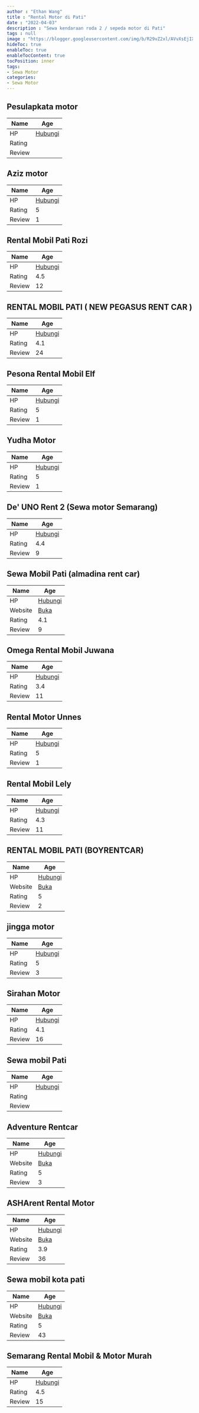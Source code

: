 ```yaml
---
author : "Ethan Wang"
title : "Rental Motor di Pati"
date : "2022-04-03"
description : "Sewa kendaraan roda 2 / sepeda motor di Pati"
tags : null
image : "https://blogger.googleusercontent.com/img/b/R29vZ2xl/AVvXsEjIXH8KUzDDeGsKdJ6ThzuJmtsjS1nZ80ywYfQ8hl6K1cHYTuWoPl6Gu7JzBzXLfh3fF1joJi_Db10OUUpmiNZ_3xu-9l3gBtTsrlHKwsCJm03vZefVMiO9DD9P11jNvEywirvbWRQfiKS5U9dF2tDCOOckrAoGhNLO8r3cwlrK7IIEmkaSnCEupPGfTw/w300-h200/rental-motor-di-pati.png"
hideToc: true
enableToc: true
enableTocContent: true
tocPosition: inner
tags:
- Sewa Motor
categories:
- Sewa Motor
---
```



## Pesulapkata motor

Name | Age
--------|------
HP | [Hubungi](https://pcandroidplayer.blogspot.com/?clayads=https://getnumber.ndower.dev?phone=)
Rating | 
Review | 


## Aziz motor

Name | Age
--------|------
HP | [Hubungi](https://pcandroidplayer.blogspot.com/?clayads=https://getnumber.ndower.dev?phone=)
Rating | 5
Review | 1


## Rental Mobil Pati Rozi

Name | Age
--------|------
HP | [Hubungi](https://pcandroidplayer.blogspot.com/?clayads=https://getnumber.ndower.dev?phone=MDg1MjMyMDE4MzQy)
Rating | 4.5
Review | 12


## RENTAL MOBIL PATI ( NEW PEGASUS RENT CAR )

Name | Age
--------|------
HP | [Hubungi](https://pcandroidplayer.blogspot.com/?clayads=https://getnumber.ndower.dev?phone=MDg1MzI1MjIxNDgx)
Rating | 4.1
Review | 24


## Pesona Rental Mobil Elf

Name | Age
--------|------
HP | [Hubungi](https://pcandroidplayer.blogspot.com/?clayads=https://getnumber.ndower.dev?phone=MDg1ODY5OTg4NTAx)
Rating | 5
Review | 1


## Yudha Motor

Name | Age
--------|------
HP | [Hubungi](https://pcandroidplayer.blogspot.com/?clayads=https://getnumber.ndower.dev?phone=)
Rating | 5
Review | 1


## De&#039; UNO Rent 2 (Sewa motor Semarang)

Name | Age
--------|------
HP | [Hubungi](https://pcandroidplayer.blogspot.com/?clayads=https://getnumber.ndower.dev?phone=MDg1OTIzMjQyNDM0)
Rating | 4.4
Review | 9


## Sewa Mobil Pati (almadina rent car)

Name | Age
--------|------
HP | [Hubungi](https://pcandroidplayer.blogspot.com/?clayads=https://getnumber.ndower.dev?phone=MDg1MjkwODg4ODY5)
Website | [Buka](https://pcandroidplayer.blogspot.com/?clayads=aHR0cDovL2FsbWFkaW5hcmVudGNhci5jb20v) 
Rating | 4.1
Review | 9


## Omega Rental Mobil Juwana

Name | Age
--------|------
HP | [Hubungi](https://pcandroidplayer.blogspot.com/?clayads=https://getnumber.ndower.dev?phone=MDg1MjkwMDkyOTkx)
Rating | 3.4
Review | 11


## Rental Motor Unnes

Name | Age
--------|------
HP | [Hubungi](https://pcandroidplayer.blogspot.com/?clayads=https://getnumber.ndower.dev?phone=MDg1NzQ3MzYwODQ0)
Rating | 5
Review | 1


## Rental Mobil Lely

Name | Age
--------|------
HP | [Hubungi](https://pcandroidplayer.blogspot.com/?clayads=https://getnumber.ndower.dev?phone=MDgxMzI1NDc3MDYw)
Rating | 4.3
Review | 11


## RENTAL MOBIL PATI (BOYRENTCAR)

Name | Age
--------|------
HP | [Hubungi](https://pcandroidplayer.blogspot.com/?clayads=https://getnumber.ndower.dev?phone=MDgxMjE1MjY1MDkw)
Website | [Buka](https://pcandroidplayer.blogspot.com/?clayads=aHR0cHM6Ly9zaG93cm9vbS5lZHVrcmF0aWYuY29tLw==) 
Rating | 5
Review | 2


## jingga motor

Name | Age
--------|------
HP | [Hubungi](https://pcandroidplayer.blogspot.com/?clayads=https://getnumber.ndower.dev?phone=MDgyMzI2MjEyNDEx)
Rating | 5
Review | 3


## Sirahan Motor

Name | Age
--------|------
HP | [Hubungi](https://pcandroidplayer.blogspot.com/?clayads=https://getnumber.ndower.dev?phone=MDg1MzI2NDA0NTUx)
Rating | 4.1
Review | 16


## Sewa mobil Pati

Name | Age
--------|------
HP | [Hubungi](https://pcandroidplayer.blogspot.com/?clayads=https://getnumber.ndower.dev?phone=MDgyMzI1MDY2MDc3)
Rating | 
Review | 


## Adventure Rentcar

Name | Age
--------|------
HP | [Hubungi](https://pcandroidplayer.blogspot.com/?clayads=https://getnumber.ndower.dev?phone=MDg1MzI1MTIzNzg5)
Website | [Buka](https://pcandroidplayer.blogspot.com/?clayads=aHR0cHM6Ly9hZHZlbnR1cmUtcmVudGNhci5jb20v) 
Rating | 5
Review | 3


## ASHArent Rental Motor

Name | Age
--------|------
HP | [Hubungi](https://pcandroidplayer.blogspot.com/?clayads=https://getnumber.ndower.dev?phone=MDg1NjAwMDU2MDgw)
Website | [Buka](https://pcandroidplayer.blogspot.com/?clayads=aHR0cHM6Ly9hc2hhLXJlbnQuYmxvZ3Nwb3QuY28uaWQv) 
Rating | 3.9
Review | 36


## Sewa mobil kota pati

Name | Age
--------|------
HP | [Hubungi](https://pcandroidplayer.blogspot.com/?clayads=https://getnumber.ndower.dev?phone=MDg1MjAwOTU1NTg4)
Website | [Buka](https://pcandroidplayer.blogspot.com/?clayads=aHR0cHM6Ly9zZXdhbW9iaWxrb3RhcGF0aS53b3JkcHJlc3MuY29tLw==) 
Rating | 5
Review | 43


## Semarang Rental Mobil &amp; Motor Murah

Name | Age
--------|------
HP | [Hubungi](https://pcandroidplayer.blogspot.com/?clayads=https://getnumber.ndower.dev?phone=)
Rating | 4.5
Review | 15


